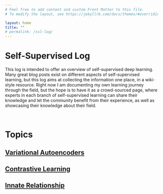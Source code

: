```yaml
---
# Feel free to add content and custom Front Matter to this file.
# To modify the layout, see https://jekyllrb.com/docs/themes/#overriding-theme-defaults

layout: home 
title: ""
# permalink: /ssl-log/
---
```


# Self-Supervised Log 
This log is intended to offer an overview of self-supervised deep learning. Many great blog posts exist on different aspects of self-supervised learning, but this log aims at collecting the information one place, in a wiki-style resource. Right now I am documenting my own learning journey through the field, but the hope is to have it as a crowd-sourced page, where experts in each branch of self-supervised learning can share their knowledge and let the community benefit from their experience, as well as showcasing their knowledge about their field.

&nbsp; 
# Topics


## [Variational Autoencoders](/ssl-blog/VAEs)

## [Contrastive Learning](/ssl-blog/contrastive-learning)

## [Innate Relationship](/ssl-blog/innate-relationship)



<!---  
## Contrastive Methods
* __Contrastive Objectives__
  * Contrastive loss [(Chopra et al. 2005)](http://yann.lecun.com/exdb/publis/pdf/chopra-05.pdf)
  * Noise Contrastive Estimation [(Gutmann & Hyvarinen 2010)](http://proceedings.mlr.press/v9/gutmann10a/gutmann10a.pdf)
  * Triplet loss [(Schroff et al. 2015)](https://arxiv.org/abs/1503.03832)
  * Lifted Structured Loss [(Song et al. 2015)](https://arxiv.org/abs/1511.06452)
  * Multi-Class N-pair loss [(Sohn 2016)](https://papers.nips.cc/paper/2016/file/6b180037abbebea991d8b1232f8a8ca9-Paper.pdf)
  * Info Noise Contrastive Estimation Loss [(van den Oord, et al. 2018)](https://arxiv.org/abs/1807.03748)
  <!--- # FIXME check if the 2007 paper is more relevant/seminal -->

<!-- 
  * Soft Nearest Neighbors Loss [(Frosst et al. 2019)](http://proceedings.mlr.press/v2/salakhutdinov07a/salakhutdinov07a.pdf)
-->

